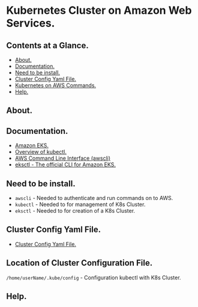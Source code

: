 # Kubernetes Cluster on Amazon Web Services.





## Contents at a Glance.
* [About.](#about)
* [Documentation.](#documentation)
* [Need to be install.](#need-to-be-install)
* [Cluster Config Yaml File.](#cluster-config-yaml-file)
* [Kubernetes on AWS Commands.](kubernetes-on-aws-commands.md)
* [Help.](#help)





## About.





## Documentation.
* [Amazon EKS.](https://docs.aws.amazon.com/eks/latest/userguide/what-is-eks.html)
* [Overview of kubectl.](https://kubernetes.io/docs/reference/kubectl/overview/)
* [AWS Command Line Interface (awscli)](https://aws.amazon.com/cli/)
* [eksctl - The official CLI for Amazon EKS.](https://eksctl.io/)





## Need to be install.
* `awscli` - Needed to authenticate and run commands on to AWS.
* `kubectl` - Needed to for management of K8s Cluster.
* `eksctl` - Needed to for creation of a K8s Cluster.





## Cluster Config Yaml File.
* [Cluster Config Yaml File.](https://www.google.com/search?newwindow=1&safe=active&sxsrf=ALeKk02dpByB234yE0DaLzFIo5OKDaBqcA%3A1584468707183&ei=4xJxXtHeCozhUrjvusAP&q=Cluster+Config+Yamel+File+aws&oq=Cluster+Config+Yamel+File+aws&gs_l=psy-ab.3...1382376.1392650..1393464...0.2..0.132.1105.7j4......0....2j1..gws-wiz.......0i71j33i160j33i22i10i29i30j33i21.Xzr8TV1CyPE&ved=0ahUKEwiR3MvzjaLoAhWMsBQKHbi3DvgQ4dUDCAs&uact=5)





## Location of Cluster Configuration File.
`/home/userName/.kube/config` - Configuration kubectl with K8s Cluster.





## Help.
